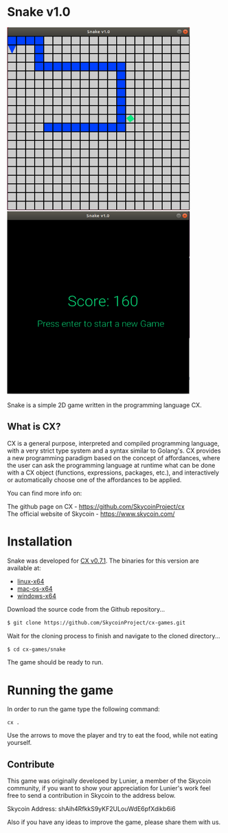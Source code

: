 # Snake v1.0
<p float="left">
  <img height="425" width="425" src="assets/screenshots/snake-alive.png">
  <img height="425" width="425" src="assets/screenshots/score.png">
</p>

Snake is a simple 2D game written in the programming language CX.

## What is CX?
CX is a general purpose, interpreted and compiled programming language, with a very strict type system and a syntax similar to Golang's. CX provides a new programming paradigm based on the concept of affordances, where the user can ask the programming language at runtime what can be done with a CX object (functions, expressions, packages, etc.), and interactively or automatically choose one of the affordances to be applied.

You can find more info on:

The github page on CX - https://github.com/SkycoinProject/cx <br/>
The official website of Skycoin - https://www.skycoin.com/

# Installation
Snake was developed for [CX v0.7.1](https://github.com/SkycoinProject/cx/releases/tag/v0.7.1).
The binaries for this version are available at:
  - [linux-x64](https://github.com/SkycoinProject/cx/releases/download/v0.7.1/cx-0.7.1-bin-linux-x64.zip)
  - [mac-os-x64](https://github.com/SkycoinProject/cx/releases/download/v0.7.1/cx-0.7.1-bin-macos-x64.zip)
  - [windows-x64](https://github.com/SkycoinProject/cx/releases/download/v0.7.1/cx-0.7.1-bin-windows-x64.zip)

Download the source code from the Github repository...
```sh
$ git clone https://github.com/SkycoinProject/cx-games.git
```

Wait for the cloning process to finish and navigate to the cloned directory...
```sh
$ cd cx-games/snake
```

The game should be ready to run.

# Running the game
In order to run the game type the following command:

```
cx .
```

Use the arrows to move the player and try to eat the food, while not eating yourself.

## Contribute
This game was originally developed by Lunier, a member of the Skycoin community,
if you want to show your appreciation for Lunier's work feel free to send a
contribution in Skycoin to the address below. <br/>

Skycoin Address: shAih4RfkkS9yKF2ULouWdE6pfXdikb6i6<br/>

Also if you have any ideas to improve the game, please share them with us.
